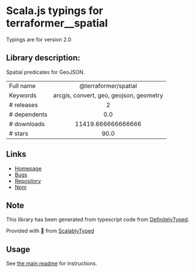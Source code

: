 
# Scala.js typings for terraformer__spatial

Typings are for version 2.0

## Library description:
Spatial predicates for GeoJSON.

|                    |                 |
| ------------------ | :-------------: |
| Full name          | @terraformer/spatial |
| Keywords           | arcgis, convert, geo, geojson, geometry |
| # releases         | 2 |
| # dependents       | 0.0 |
| # downloads        | 11419.666666666666 |
| # stars            | 90.0 |

## Links
- [Homepage](https://github.com/terraformer-js/terraformer)
- [Bugs](https://github.com/terraformer-js/terraformer/issues)
- [Repository](https://github.com/terraformer-js/terraformer)
- [Npm](https://www.npmjs.com/package/%40terraformer%2Fspatial)
    


## Note
This library has been generated from typescript code from [DefinitelyTyped](https://definitelytyped.org).

Provided with :purple_heart: from [ScalablyTyped](https://github.com/oyvindberg/ScalablyTyped)

## Usage
See [the main readme](../../readme.md) for instructions.



